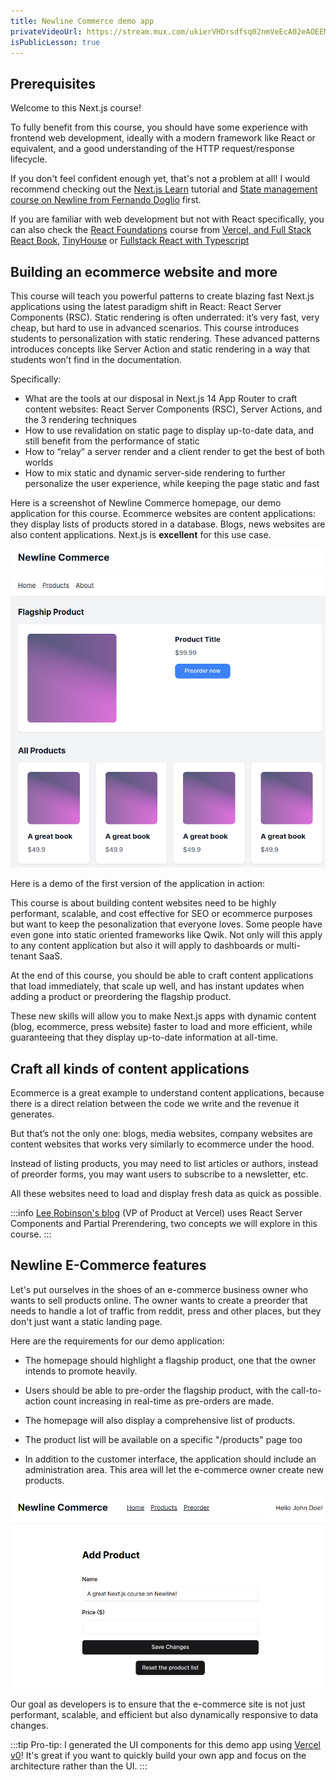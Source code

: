 ```yaml
---
title: Newline Commerce demo app
privateVideoUrl: https://stream.mux.com/ukierVHDrsdfsq02nmVeEcA02eAOEEMAXVQCK025xo6neg.m3u8
isPublicLesson: true
---
```


## Prerequisites

Welcome to this Next.js course!

To fully benefit from this course, you should have some experience with frontend web development, ideally with a modern framework like React or equivalent, and a good understanding of the HTTP request/response lifecycle.

If you don't feel confident enough yet,  that's not a problem at all! 
I would recommend checking out the [Next.js Learn](https://nextjs.org/learn) tutorial and [State management course on Newline from Fernando Doglio](https://www.newline.co/courses/complex-state-management-with-server-and-client-components-in-next) first.

If you are familiar with web development but not with React specifically, you can also check the [React Foundations](https://nextjs.org/learn/react-foundations) course from [Vercel, and Full Stack React Book](https://www.newline.co/fullstack-react), [TinyHouse](https://www.newline.co/tinyhouse) or [Fullstack React with Typescript](https://www.newline.co/courses/fullstack-react-with-typescript-masterclass) 

## Building an ecommerce website and more

This course will teach you powerful patterns to create blazing fast Next.js applications using the latest paradigm shift in React: React Server Components (RSC). Static rendering is often underrated: it’s very fast, very cheap, but hard to use in advanced scenarios. This course introduces students to personalization with static rendering. These advanced patterns introduces concepts like Server Action and static rendering in a way that students won’t find in the documentation.

Specifically:
- What are the tools at our disposal in Next.js 14 App Router to craft content websites: React Server Components (RSC), Server Actions, and the 3 rendering techniques
- How to use revalidation on static page to display up-to-date data, and still benefit from the performance of static
- How to “relay” a server render and a client render to get the best of both worlds
- How to mix static and dynamic server-side rendering to further personalize the user experience, while keeping the page static and fast


Here is a screenshot of Newline Commerce homepage, our demo application for this course. Ecommerce websites are content applications: they display lists of products stored in a database. Blogs, news websites are also content applications. Next.js is **excellent** for this use case.

<div style={{maxWidth: "600px", margin: "0 auto"}}>

![Screenshot of Newline Commerce homepage.](./public/screenshot_homepage.png)

</div>

Here is a demo of the first version of the application in action:

<ReplitEmbed
  src="//replit.com/@newlineauthors/blazing-fast-app-v1"
/>

This course is about building content websites need to be highly performant, scalable, and cost effective for SEO or ecommerce purposes but want to keep the pesonalization that everyone loves. Some people have even gone into static oriented frameworks like Qwik. Not only will this apply to any content application but also it will apply to dashboards or multi-tenant SaaS.

At the end of this course, you should be able to craft content applications that load immediately, that scale up well, and has instant updates when adding a product or preordering the flagship product.

These new skills will allow you to make Next.js apps with dynamic content (blog, ecommerce, press website) faster to load and more efficient, while guaranteeing that they display up-to-date information at all-time.

## Craft all kinds of content applications

Ecommerce is a great example to understand content applications, because there is a direct relation between the code we write and the revenue it generates. 

But that’s not the only one: blogs, media websites, company websites are content websites that works very similarly to ecommerce under the hood.

Instead of listing products, you may need to list articles or authors, instead of preorder forms, you may want users to subscribe to a newsletter, etc.

All these websites need to load and display fresh data as quick as possible.

:::info
[Lee Robinson's blog](https://leerob.io/blog/2023#performance) (VP of Product at Vercel) uses React Server Components and Partial Prerendering, two concepts we will explore in this course.
:::


## Newline E-Commerce features

Let's put ourselves in the shoes of an e-commerce business owner who wants to sell products online. The owner wants to create a preorder that needs to handle a lot of traffic from reddit, press and other places, but they don't just want a static landing page. 

Here are the requirements for our demo application:

- The homepage should highlight a flagship product, one that the owner intends to promote heavily. 

- Users should be able to pre-order the flagship product, with the call-to-action count increasing in real-time as pre-orders are made.

- The homepage will also display a comprehensive list of products. 

- The product list will be available on a specific "/products" page too

- In addition to the customer interface, the application should include an administration area. This area will let the e-commerce owner create new products. 

!["The admin area"](./public/screenshot_admin.png)

Our goal as developers is to ensure that the e-commerce site is not just performant, scalable, and efficient but also dynamically responsive to data changes.


:::tip
Pro-tip: I generated the UI components for this demo app using [Vercel v0](https://v0.dev/)! It's great if you want to quickly build your own app and focus on the architecture rather than the UI.
:::
